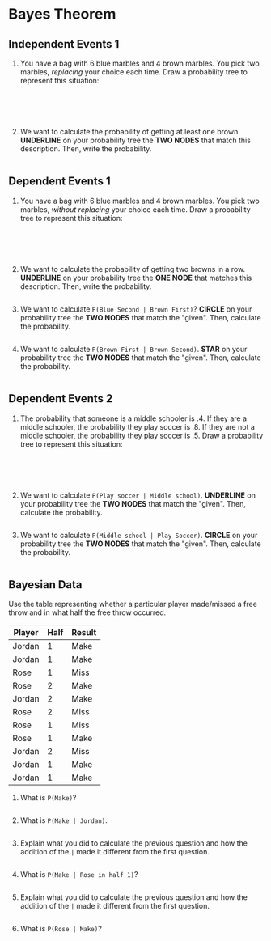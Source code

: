 # Bayes Theorem

## Independent Events 1

1. You have a bag with 6 blue marbles and 4 brown marbles. You pick two marbles,
   _replacing_ your choice each time. Draw a probability tree to represent this
   situation:
```





```

2. We want to calculate the probability of getting at least one brown.
   **UNDERLINE** on your probability tree the **TWO NODES** that match this
   description. Then, write the probability.
```

```

## Dependent Events 1

1. You have a bag with 6 blue marbles and 4 brown marbles. You pick two marbles,
   _without replacing_ your choice each time. Draw a probability tree to
   represent this situation:
```





```

2. We want to calculate the probability of getting two browns in a row.
   **UNDERLINE** on your probability tree the **ONE NODE** that matches this
   description. Then, write the probability.
```

```

3. We want to calculate `P(Blue Second | Brown First)`? **CIRCLE** on your
   probability tree the **TWO NODES** that match the "given". Then, calculate
   the probability.
```

```

4. We want to calculate `P(Brown First | Brown Second)`. **STAR** on your
   probability tree the **TWO NODES** that match the "given". Then, calculate
   the probability.
```

```

## Dependent Events 2

1. The probability that someone is a middle schooler is .4. If they are a middle
   schooler, the probability they play soccer is .8. If they are not a middle
   schooler, the probability they play soccer is .5. Draw a probability tree to
   represent this situation:
```





```

2. We want to calculate `P(Play soccer | Middle school)`. **UNDERLINE** on your
   probability tree the **TWO NODES** that match the "given". Then, calculate
   the probability.
```

```

3. We want to calculate `P(Middle school | Play Soccer)`. **CIRCLE** on your
   probability tree the **TWO NODES** that match the "given". Then, calculate
   the probability.
```

```

## Bayesian Data

Use the table representing whether a particular player made/missed a free throw
and in what half the free throw occurred.

Player | Half | Result
-------|------|--------
Jordan | 1    |  Make
Jordan | 1    |  Make
Rose   | 1    |  Miss
Rose   | 2    |  Make
Jordan | 2    |  Make
Rose   | 2    |  Miss
Rose   | 1    |  Miss
Rose   | 1    |  Make
Jordan | 2    |  Miss
Jordan | 1    |  Make
Jordan | 1    |  Make


1. What is `P(Make)`?
```

```

2. What is `P(Make | Jordan)`.
```

```

3. Explain what you did to calculate the previous question and how the addition
   of the `|` made it different from the first question.
```

```

4. What is `P(Make | Rose in half 1)`?
```

```

5. Explain what you did to calculate the previous question and how the addition
   of the `|` made it different from the first question.
```

```

6. What is `P(Rose | Make)`?
```

```
